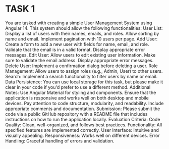 TASK 1
==============================================
You are tasked with creating a simple User Management System using Angular 14. This system should allow the following functionalities:
User List:
Display a list of users with their names, emails, and roles.
Allow sorting by name and email.
Implement pagination with 10 users per page.
Add User:
Create a form to add a new user with fields for name, email, and role.
Validate that the email is in a valid format.
Display appropriate error messages.
Edit User:
Allow users to edit existing user information.
Make sure to validate the email address.
Display appropriate error messages.
Delete User:
Implement a confirmation dialog before deleting a user.
Role Management:
Allow users to assign roles (e.g., Admin, User) to other users.
Search:
Implement a search functionality to filter users by name or email.
Data Persistence:
You can use local storage for this task, but please make it clear in your code if you'd prefer to use a different method.
Additional Notes:
Use Angular Material for styling and components.
Ensure that the application is responsive and works well on both desktop and mobile devices.
Pay attention to code structure, modularity, and readability.
Include appropriate comments and documentation.
Submission:
Please submit the code via a public GitHub repository with a README file that includes instructions on how to run the application locally.
Evaluation Criteria:
Code Quality: Clean, well-organized, and follows best practices.
Functionality: All specified features are implemented correctly.
User Interface: Intuitive and visually appealing.
Responsiveness: Works well on different devices.
Error Handling: Graceful handling of errors and validation.